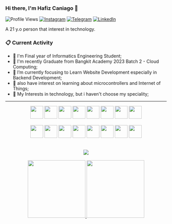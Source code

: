 ### Hi there, I'm Hafiz Caniago 👋
![Profile Views](https://komarev.com/ghpvc/?username=hafizcode02)
[![Instagram](https://img.shields.io/badge/--linkedin?label=Instagram&logo=Instagram&style=social)](https://www.instagram.com/hafizcaniago/)
[![Telegram](https://img.shields.io/badge/--telegram?label=Telegram&logo=Telegram&style=social)](https://t.me/hafizcode02/) 
[![LinkedIn](https://img.shields.io/badge/--linkedin?label=LinkedIn&logo=LinkedIn&style=social)](https://www.linkedin.com/in/hafiz-caniago/) 

A 21 y.o person that interest in technology.
### 📋 Current Activity
- 💼 I'm Final year of Informatics Engineering Student;
- 🚀 I'm recently Graduate from Bangkit Academy 2023 Batch 2 - Cloud Computing;
- 🎯 I’m currently focusing to Learn Website Development especially in Backend Development;
- 📖 also have interest on learning about microcontrollers and Internet of Things;
- 🤔 My Interests in technology, but i haven't choose my speciality;
<hr>

<div align="center">
 <code><img src="https://www.svgrepo.com/show/349474/php.svg" height="40"></code>
 <code><img src="https://www.svgrepo.com/show/349419/javascript.svg" height="40"></code>
 <code><img src="https://www.svgrepo.com/show/374016/python.svg" height="40"></code>
 <code><img src="https://www.svgrepo.com/show/353985/laravel.svg" height="40"></code>
 <code><img src="https://www.svgrepo.com/show/354119/nodejs-icon.svg" height="40"></code>
 <code><img src="https://www.svgrepo.com/show/330398/express.svg" height="40"></code>
 <code><img src="https://www.svgrepo.com/show/508915/flask.svg" height="40"></code>
 <code><img src="https://www.svgrepo.com/show/303251/mysql-logo.svg" height="40"></code>
 <br>
 <br>
 <code><img src="https://www.svgrepo.com/show/374071/sequelize.svg" height="40"></code>
 <code><img src="https://www.svgrepo.com/show/353498/bootstrap.svg" height="40"></code>
 <code><img src="https://www.svgrepo.com/show/452183/cpp.svg" height="40"></code>
 <code><img src="https://www.svgrepo.com/show/353423/arduino.svg" height="40"></code>
 <code><img src="https://www.svgrepo.com/show/353805/google-cloud.svg" height="40"></code>
 <code><img src="https://www.svgrepo.com/show/452192/docker.svg" height="40"></code>
 <code><img src="https://seeklogo.com/images/L/laragon-logo-D8819D2A8F-seeklogo.com.png" height="40" width="40"></code>
 <code><img src="https://www.svgrepo.com/show/452129/vs-code.svg" height="40"></code>
</div>
<br>
<br>

<div align="center">
  <a href="https://github.com/hafizcode02">
    <img src="https://github-readme-streak-stats.herokuapp.com?user=hafizcode02&theme=tokyonight-duo&hide_border=true" />
  </a>
</div>

<br>

<div align="center">
 <a href="https://github.com/hafizcode02">
   <img height="180em" src="https://github-readme-stats-eight-theta.vercel.app/api?username=hafizcode02&show_icons=true&theme=tokyonight&include_all_commits=true&count_private=true"/>
 </a>
 <a href="https://github.com/hafizcode02">
   <img height="180em" src="https://github-readme-stats-eight-theta.vercel.app/api/top-langs/?username=hafizcode02&layout=compact&langs_count=8&theme=tokyonight"/>
 </a>
</div>
</div>
